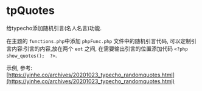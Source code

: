 # tpQuotes
给typecho添加随机引言(名人名言)功能.

在主题的 `functions.php`中添加 `phpFunc.php` 文件中的随机引言代码, 可以定制引言内容:引言的内容,放在两个 `eot` 之间, 在需要输出引言的位置添加代码 `<?php show_quotes();  ?>`.

示例, 参考: [https://yinhe.co/archives/20201023_typecho_randomquotes.html](https://yinhe.co/archives/20201023_typecho_randomquotes.html)


